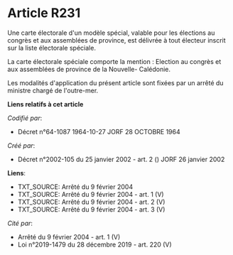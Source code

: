 # Article R231

Une carte électorale d'un modèle spécial, valable pour les élections au congrès et aux assemblées de province, est délivrée à
tout électeur inscrit sur la liste électorale spéciale.

La carte électorale spéciale comporte la mention : Election au congrès et aux assemblées de province de la Nouvelle-
Calédonie.

Les modalités d'application du présent article sont fixées par un arrêté du ministre chargé de l'outre-mer.

**Liens relatifs à cet article**

_Codifié par_:

  - Décret n°64-1087 1964-10-27 JORF 28 OCTOBRE 1964

_Créé par_:

  - Décret n°2002-105 du 25 janvier 2002 - art. 2 () JORF 26 janvier 2002

**Liens**:

  - TXT_SOURCE: Arrêté du 9 février 2004
  - TXT_SOURCE: Arrêté du 9 février 2004 - art. 1 (V)
  - TXT_SOURCE: Arrêté du 9 février 2004 - art. 2 (V)
  - TXT_SOURCE: Arrêté du 9 février 2004 - art. 3 (V)

_Cité par_:

  - Arrêté du 9 février 2004 - art. 1 (V)
  - Loi n°2019-1479 du 28 décembre 2019 - art. 220 (V)
